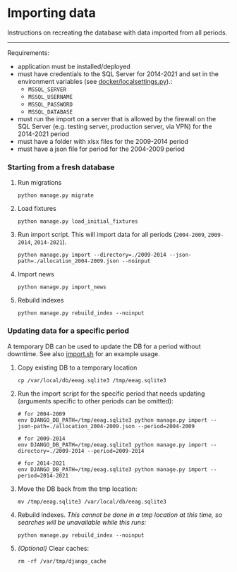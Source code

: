 # Importing data 

Instructions on recreating the database with data imported from all periods. 

---

Requirements:

 - application must be installed/deployed 
 - must have credentials to the SQL Server for 2014-2021 and set in the environment variables 
   (see [docker/localsettings.py](../docker/localsettings.py)).:
   - `MSSQL_SERVER`
   - `MSSQL_USERNAME`
   - `MSSQL_PASSWORD`
   - `MSSQL_DATABASE`
 - must run the import on a server that is allowed by the firewall on the SQL Server 
   (e.g. testing server, production server, via VPN) for the 2014-2021 period
 - must have a folder with xlsx files for the 2009-2014 period
 - must have a json file for period for the 2004-2009 period


### Starting from a fresh database

1. Run migrations
    ```shell
    python manage.py migrate
    ```

2. Load fixtures
    ```shell
    python manage.py load_initial_fixtures
    ```
   
3. Run import script. This will import data for all periods (`2004-2009`, `2009-2014`, `2014-2021`).
    ```shell
    python manage.py import --directory=./2009-2014 --json-path=./allocation_2004-2009.json --noinput    
    ```
  
4. Import news 
    ```shell
    python manage.py import_news
    ```

5. Rebuild indexes
    ```shell
    python manage.py rebuild_index --noinput
    ```

### Updating data for a specific period

A temporary DB can be used to update the DB for a period without downtime. See also [import.sh](../docker/import.sh) 
for an example usage. 

1. Copy existing DB to a temporary location
    ```shell
    cp /var/local/db/eeag.sqlite3 /tmp/eeag.sqlite3
    ```
   
2. Run the import script for the specific period that needs updating (arguments specific to other periods can 
   be omitted):
    ```shell
    # for 2004-2009
    env DJANGO_DB_PATH=/tmp/eeag.sqlite3 python manage.py import --json-path=./allocation_2004-2009.json --period=2004-2009
   
    # for 2009-2014
    env DJANGO_DB_PATH=/tmp/eeag.sqlite3 python manage.py import --directory=./2009-2014 --period=2009-2014
   
    # for 2014-2021
    env DJANGO_DB_PATH=/tmp/eeag.sqlite3 python manage.py import --period=2014-2021
    ```

3. Move the DB back from the tmp location:
    ```shell
    mv /tmp/eeag.sqlite3 /var/local/db/eeag.sqlite3     
    ```
   
4. Rebuild indexes. *This cannot be done in a tmp location at this time, so searches will be unavailable 
   while this runs:*
    ```shell
    python manage.py rebuild_index --noinput
    ```
   
5. _(Optional)_ Clear caches:
    ```shell
    rm -rf /var/tmp/django_cache
    ```
